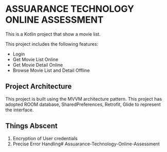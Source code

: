# ASSUARANCE TECHNOLOGY ONLINE ASSESSMENT

This is a Kotlin project that show a movie list.

This project includes the following features:
- Login
- Get Movie List Online
- Get Movie Detail Online
- Browse Movie List and Detail Offline

## Project Architecture
This project is built using the MVVM architecture pattern. This project has adopted ROOM database, SharedPreferences, Retrofit, Glide to represent the interface.

## Things Abscent
1. Encryption of User credentials
2. Precise Error Handling# Assuarance-Technology-Online-Assessment
